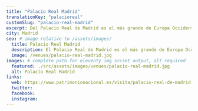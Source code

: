```yaml
---
title: "Palacio Real Madrid"
translationKey: "palacioreal"
customSlug: "palacio-real-madrid"
excerpt: Del Palacio Real de Madrid es el más grande de Europa Occidental y uno de los mayores del mundo. Con más de 135.000 metros cuadrados y 3.418 habitaciones, es testigo de siglos de historia de España. Es una de las pocas residencias oficiales de jefes de Estado abiertas al público.
city: Madrid
seo: # image relative to /assets/images/
  title: Palacio Real Madrid
  description: El Palacio Real de Madrid es el más grande de Europa Occidental y uno de los más grandes del mundo.
  image: /venues/palacio-real-madrid.jpg
images: # complete path for eleventy img srcset output, alt required
  featured: ./src/assets/images/venues/palacio-real-madrid.jpg
  alt: Palacio Real Madrid
links:
  web: https://www.patrimonionacional.es/visita/palacio-real-de-madrid
  twitter:
  facebook:
  instagram:
---
```

